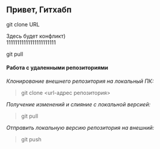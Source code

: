 ## Привет, Гитхабп

git clone URL

Здесь будет конфликт)  
11111111111111111111111

git pull

#### Работа с удаленными репозиториями

*Клонирование внешнего репозитория на локальный ПК:*
>git clone <url-адрес репозитория>

*Получение изменений и слияние с локальной версией:*
>git pull

*Отправить локальную версию репозитория на внешний:*

>git push 